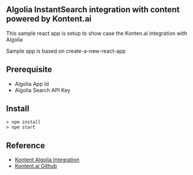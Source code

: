 ## Algolia InstantSearch integration with content powered by Kontent.ai

This sample react app is setup to show case the Konten.ai integration with Algolia

Sample app is based on create-a-new-react-app

## Prerequisite
- Algolia App Id
- Algolia Search API Key


## Install
```
> npm install
> npm start
```

## Reference
- [Kontent Algolia Integration](https://kontent.ai/integrations/algolia/)
- [Kontent.ai Github](https://github.com/kontent-ai/integration-example-algolia)
